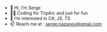 - 👋 Hi, I’m Serge
- 👨‍💻 Coding for TripArc and just for fun 
- 👀 I’m interested in C#, JS, TS
- 📫 Reach me at : serge.riazanov@gmail.com

<!---
samjwhite/samjwhite is a ✨ special ✨ repository because its `README.md` (this file) appears on your GitHub profile.
You can click the Preview link to take a look at your changes.
--->
